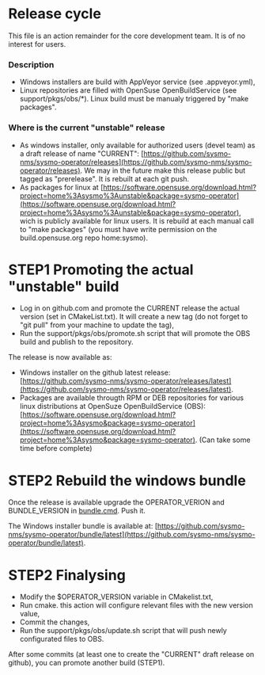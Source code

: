 Release cycle
=============

This file is an action remainder for the core development team. It is of no interest for users.

### Description
- Windows installers are build with AppVeyor service (see .appveyor.yml),
- Linux repositories are filled with OpenSuse OpenBuildService (see support/pkgs/obs/*). Linux build must be manualy triggered by "make packages".

### Where is the current "unstable" release

* As windows installer, only available for authorized users (devel team) as a draft release of name "CURRENT": [https://github.com/sysmo-nms/sysmo-operator/releases](https://github.com/sysmo-nms/sysmo-operator/releases). We may in the future make this release public but tagged as "prerelease". It is rebuilt at each git push.
* As packages for linux at [https://software.opensuse.org/download.html?project=home%3Asysmo%3Aunstable&package=sysmo-operator](https://software.opensuse.org/download.html?project=home%3Asysmo%3Aunstable&package=sysmo-operator), wich is publicly available for linux users. It is rebuild at each manual call to "make packages" (you must have write permission on the build.opensuse.org repo home:sysmo).

# STEP1 Promoting the actual "unstable" build

* Log in on github.com and promote the CURRENT release the actual version (set in CMakeList.txt). It will create a new tag (do not forget to "git pull" from your machine to update the tag),
* Run the support/pkgs/obs/promote.sh script that will promote the OBS build and publish to the repository.

The release is now available as:
* Windows installer on the github latest release: [https://github.com/sysmo-nms/sysmo-operator/releases/latest](https://github.com/sysmo-nms/sysmo-operator/releases/latest).
* Packages are available througth RPM or DEB repositories for various linux distributions at OpenSuze OpenBuildService (OBS): [https://software.opensuse.org/download.html?project=home%3Asysmo&package=sysmo-operator](https://software.opensuse.org/download.html?project=home%3Asysmo&package=sysmo-operator). (Can take some time before complete)

# STEP2 Rebuild the windows bundle
Once the release is available upgrade the OPERATOR_VERION and BUNDLE_VERSION in [bundle.cmd](https://github.com/sysmo-nms/bundle). Push it.

The Windows installer bundle is available at: [https://github.com/sysmo-nms/sysmo-operator/bundle/latest](https://github.com/sysmo-nms/sysmo-operator/bundle/latest).

# STEP2 Finalysing

* Modify the $OPERATOR_VERSION variable in CMakelist.txt,
* Run cmake. this action will configure relevant files with the new version value,
* Commit the changes,
* Run the support/pkgs/obs/update.sh script that will push newly configurated files to OBS.

After some commits (at least one to create the "CURRENT" draft release on github), you can promote another build (STEP1).
